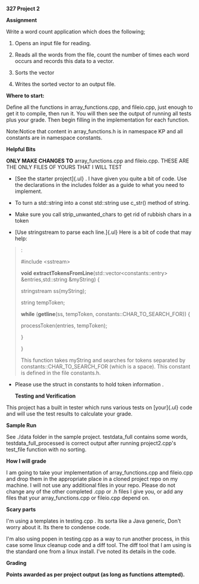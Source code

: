 **327 Project 2**

**Assignment**

Write a word count application which does the following;

1.  Opens an input file for reading.

2.  Reads all the words from the file, count the number of times each
    word occurs and records this data to a vector.

3.  Sorts the vector

4.  Writes the sorted vector to an output file.

**Where to start:**

Define all the functions in array_functions.cpp, and fileio.cpp, just
enough to get it to compile, then run it. You will then see the output
of running all tests plus your grade. Then begin filling in the
implementation for each function.

Note:Notice that content in array_functions.h is in namespace KP and all
constants are in namespace constants.

**Helpful Bits**

**ONLY MAKE CHANGES TO** array_functions.cpp and fileio.cpp. THESE ARE
THE ONLY FILES OF YOURS THAT I WILL TEST

-   [See the starter project]{.ul} . I have given you quite a bit of
    code. Use the declarations in the includes folder as a guide to what
    you need to implement.

-   To turn a std::string into a const std::string use c_str() method of
    string.

-   Make sure you call strip_unwanted_chars to get rid of rubbish chars
    in a token

-   [Use stringstream to parse each line.]{.ul} Here is a bit of code
    that may help:

> :
>
> #include \<sstream>
>
> **void** **extractTokensFromLine**(std::vector\<constants::entry>
> &entries,std::string &myString) {
>
> stringstream ss(myString);
>
> string tempToken;
>
> **while** (**getline**(ss, tempToken, constants::CHAR_TO_SEARCH_FOR))
> {
>
> processToken(entries, tempToken);
>
> }
>
> }
>
> This function takes myString and searches for tokens separated by
> constants::CHAR_TO_SEARCH_FOR (which is a space). This constant is
> defined in the file constants.h.

-   Please use the struct in constants to hold token information .

    **Testing and Verification**

This project has a built in tester which runs various tests on
[your]{.ul} code and will use the test results to calculate your grade.

**Sample Run**

See ./data folder in the sample project. testdata_full contains some
words, testdata_full_processed is correct output after running
project2.cpp's test_file function with no sorting.

**How I will grade**

I am going to take your implementation of array_functions.cpp and
fileio.cpp and drop them in the appropriate place in a cloned project
repo on my machine. I will not use any additional files in your repo.
Please do not change any of the other completed .cpp or .h files I give
you, or add any files that your array_functions.cpp or fileio.cpp depend
on.

**Scary parts**

I'm using a templates in testing.cpp . Its sorta like a Java generic,
Don't worry about it. Its there to condense code.

I'm also using popen in testing.cpp as a way to run another process, in
this case some linux cleanup code and a diff tool. The diff tool that I
am using is the standard one from a linux install. I've noted its
details in the code.

**Grading**

**Points awarded as per project output (as long as functions
attempted).**
